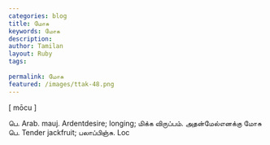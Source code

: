 ```yaml
---
categories: blog
title: மோசு
keywords: மோசு
description: 
author: Tamilan
layout: Ruby
tags: 
 
permalink: மோசு
featured: /images/ttak-48.png
---
```

  
[ mōcu ]  
  
பெ. Arab. mauj. Ardentdesire; longing; மிக்க விருப்பம். அதன்மேல்எனக்கு மோசு  
பெ. Tender jackfruit; பலாப்பிஞ்சு. Loc
